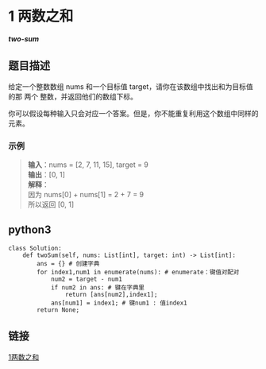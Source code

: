 # 1 两数之和 
***two-sum***

## 题目描述
给定一个整数数组 nums 和一个目标值 target，请你在该数组中找出和为目标值的那 两个 整数，并返回他们的数组下标。

你可以假设每种输入只会对应一个答案。但是，你不能重复利用这个数组中同样的元素。

### 示例
> **输入**：nums = [2, 7, 11, 15], target = 9  
> **输出**：[0, 1]  
> **解释**：   
> 因为 nums[0] + nums[1] = 2 + 7 = 9  
> 所以返回 [0, 1]

## python3

```python3
class Solution:
    def twoSum(self, nums: List[int], target: int) -> List[int]:
        ans = {} # 创建字典
        for index1,num1 in enumerate(nums): # enumerate：键值对配对
            num2 = target - num1
            if num2 in ans: # 键在字典里
                return [ans[num2],index1];
            ans[num1] = index1; # 键num1 : 值index1
        return None;
```

## 链接
[1两数之和](https://leetcode-cn.com/problems/two-sum/)
